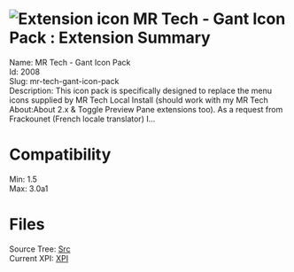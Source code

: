 # ![Extension icon](https://addons.thunderbird.net/static/img/addon-icons/default-64.png) MR Tech - Gant Icon Pack : Extension Summary

Name: MR Tech - Gant Icon Pack  
Id: 2008  
Slug: mr-tech-gant-icon-pack  
Description: This icon pack is specifically designed to replace the menu icons supplied by MR Tech Local Install (should work with my MR Tech About:About 2.x &amp; Toggle Preview Pane extensions too). As a request from Frackounet (French locale translator) I...
  

# Compatibility
Min: 1.5  
Max: 3.0a1  

# Files

Source Tree: [Src](C:/Dev/Thunderbird/ThunderKdB/xall/xOther/2008-mr-tech-gant-icon-pack/src)  
Current XPI: [XPI](C:/Dev/Thunderbird/ThunderKdB/xall/xOther/2008-mr-tech-gant-icon-pack/xpi)  



